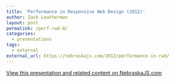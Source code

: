 ```yaml
---
title: 'Performance in Responsive Web Design (2012)'
author: Zach Leatherman
layout: post
permalink: /perf-rwd-0/
categories:
  - presentations
tags:
  - external
external_url: https://nebraskajs.com/2012/performance-in-rwd/
---
```


[View this presentation and related content on NebraskaJS.com](https://nebraskajs.com/2012/performance-in-rwd/)


